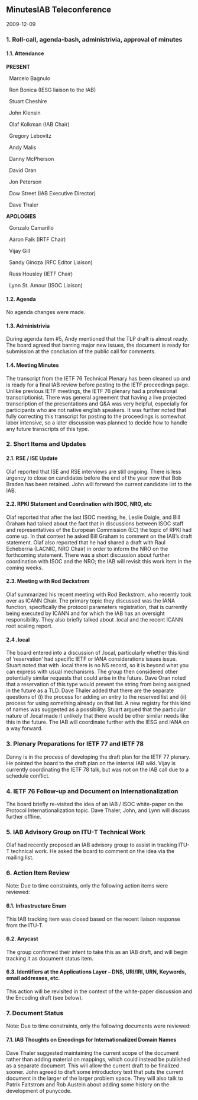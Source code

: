 
MinutesIAB Teleconference
-------------------------


2009-12-09


### 1. Roll-call, agenda-bash, administrivia, approval of minutes


#### 1.1. Attendance


**PRESENT**  

  Marcelo Bagnulo  

  Ron Bonica (IESG liaison to the IAB)  

  Stuart Cheshire  

  John Klensin  

  Olaf Kolkman (IAB Chair)  

  Gregory Lebovitz  

  Andy Malis  

  Danny McPherson  

  David Oran  

  Jon Peterson  

  Dow Street (IAB Executive Director)  

  Dave Thaler  

**APOLOGIES**  

  Gonzalo Camarillo  

  Aaron Falk (IRTF Chair)  

  Vijay Gill  

  Sandy Ginoza (RFC Editor Liaison)  

  Russ Housley (IETF Chair)  

  Lynn St. Amour (ISOC Liaison)


#### 1.2. Agenda


No agenda changes were made.


#### 1.3. Administrivia


During agenda item #5, Andy mentioned that the TLP draft is almost ready. The board agreed that barring major new issues, the document is ready for submission at the conclusion of the public call for comments.


#### 1.4. Meeting Minutes


The transcript from the IETF 76 Technical Plenary has been cleaned up and is ready for a final IAB review before posting to the IETF proceedings page. Unlike previous IETF meetings, the IETF 76 plenary had a professional transcriptionist. There was general agreement that having a live projected transcription of the presentations and Q&A was very helpful, especially for participants who are not native english speakers. It was further noted that fully correcting this transcript for posting to the proceedings is somewhat labor intensive, so a later discussion was planned to decide how to handle any future transcripts of this type.


### 2. Short Items and Updates


#### 2.1. RSE / ISE Update


Olaf reported that ISE and RSE interviews are still ongoing. There is less urgency to close on candidates before the end of the year now that Bob Braden has been retained. John will forward the current candidate list to the IAB.


#### 2.2. RPKI Statement and Coordination with ISOC, NRO, etc


Olaf reported that after the last ISOC meeting, he, Leslie Daigle, and Bill Graham had talked about the fact that in discussions between ISOC staff and representatives of the European Commission (EC) the topic of RPKI had come up. In that context he asked Bill Graham to comment on the IAB’s draft statement. Olaf also reported that he had shared a draft with Raul Echeberria (LACNIC, NRO Chair) in order to inform the NRO on the forthcoming statement. There was a short discussion about further coordination with ISOC and the NRO; the IAB will revisit this work item in the coming weeks.


#### 2.3. Meeting with Rod Beckstrom


Olaf summarized his recent meeting with Rod Beckstrom, who recently took over as ICANN Chair. The primary topic they discussed was the IANA function, specifically the protocol parameters registration, that is currently being executed by ICANN and for which the IAB has an oversight responsibility. They also briefly talked about .local and the recent ICANN root scaling report.


#### 2.4 .local


The board entered into a discussion of .local, particularly whether this kind of ‘reservation’ had specific IETF or IANA considerations issues issue. Stuart noted that with .local there is no NS record, so it is beyond what you can express with usual mechanisms. The group then considered other potentially similar requests that could arise in the future. Dave Oran noted that a reservation of this type would prevent the string from being assigned in the future as a TLD. Dave Thaler added that there are the separate questions of (i) the process for adding an entry to the reserved list and (ii) process for using something already on that list. A new registry for this kind of names was suggested as a possibility. Stuart argued that the particular nature of .local made it unlikely that there would be other similar needs like this in the future. The IAB will coordinate further with the IESG and IANA on a way forward.


### 3. Plenary Preparations for IETF 77 and IETF 78


Danny is in the process of developing the draft plan for the IETF 77 plenary. He pointed the board to the draft plan on the internal IAB wiki. Vijay is currently coordinating the IETF 78 talk, but was not on the IAB call due to a schedule conflict.


### 4. IETF 76 Follow-up and Document on Internationalization


The board briefly re-visited the idea of an IAB / ISOC white-paper on the Protocol Internationalization topic. Dave Thaler, John, and Lynn will discuss further offline.


### 5. IAB Advisory Group on ITU-T Technical Work


Olaf had recently proposed an IAB advisory group to assist in tracking ITU-T technical work. He asked the board to comment on the idea via the mailing list.


### 6. Action Item Review


Note: Due to time constraints, only the following action items were reviewed:


#### 6.1. Infrastructure Enum


This IAB tracking item was closed based on the recent liaison response from the ITU-T.


#### 6.2. Anycast


The group confirmed their intent to take this as an IAB draft, and will begin tracking it as document status item.


#### 6.3. Identifiers at the Applications Layer – DNS, URI/IRI, URN, Keywords, email addresses, etc.


This action will be revisited in the context of the white-paper discussion and the Encoding draft (see below).


### 7. Document Status


Note: Due to time constraints, only the following documents were reviewed:


#### 7.1. IAB Thoughts on Encodings for Internationalized Domain Names


Dave Thaler suggested maintaining the current scope of the document rather than adding material on mappings, which could instead be published as a separate document. This will allow the current draft to be finalized sooner. John agreed to draft some introductory text that puts the current document in the larger of the larger problem space. They will also talk to Patrik Faltstrom and Rob Austein about adding some history on the development of punycode.


